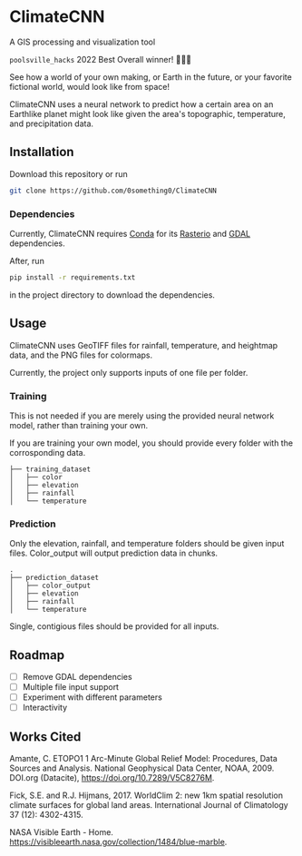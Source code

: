 # ClimateCNN 
A GIS processing and visualization tool

`poolsville_hacks` 2022 Best Overall winner! 🎉🎉🎉

See how a world of your own making, or Earth in the future, or your favorite fictional world, would look like from space! 

ClimateCNN uses a neural network to predict how a certain area on an Earthlike planet might look like given the area's topographic, temperature, and precipitation data. 

## Installation

Download this repository or run
```bash
git clone https://github.com/0something0/ClimateCNN
```
### Dependencies

Currently, ClimateCNN requires [Conda](https://docs.conda.io/en/latest/) for its [Rasterio](https://rasterio.readthedocs.io/en/latest/) and [GDAL](https://rasterio.readthedocs.io/en/latest/) dependencies. 

After, run
```bash
pip install -r requirements.txt
```
in the project directory to download the dependencies.

## Usage

ClimateCNN uses GeoTIFF files for rainfall, temperature, and heightmap data, and the PNG files for colormaps. 

Currently, the project only supports inputs of one file per folder.


### Training

This is not needed if you are merely using the provided neural network model, rather than training your own. 

If you are training your own model, you should provide every folder with the corrosponding data.

```
├── training_dataset
│   ├── color
│   ├── elevation
│   ├── rainfall
│   └── temperature
```


### Prediction 

Only the elevation, rainfall, and temperature folders should be given input files. Color_output will output prediction data in chunks.

```
.
├── prediction_dataset
│   ├── color_output
│   ├── elevation
│   ├── rainfall
│   └── temperature

```
Single, contigious files should be provided for all inputs.

## Roadmap

- [ ] Remove GDAL dependencies
- [ ] Multiple file input support
- [ ] Experiment with different parameters
- [ ] Interactivity

## Works Cited


Amante, C. ETOPO1 1 Arc-Minute Global Relief Model: Procedures, Data Sources and Analysis. National Geophysical Data Center, NOAA, 2009. DOI.org (Datacite), https://doi.org/10.7289/V5C8276M.

Fick, S.E. and R.J. Hijmans, 2017. WorldClim 2: new 1km spatial resolution climate surfaces for global land areas. International Journal of Climatology 37 (12): 4302-4315.

NASA Visible Earth - Home. https://visibleearth.nasa.gov/collection/1484/blue-marble.



